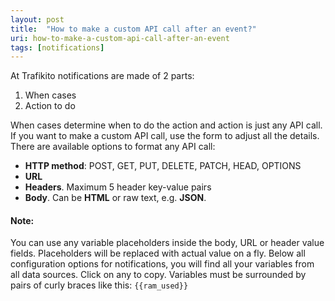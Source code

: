 ```yaml
---
layout: post
title:  "How to make a custom API call after an event?"
uri: how-to-make-a-custom-api-call-after-an-event
tags: [notifications]
---
```


At Trafikito notifications are made of 2 parts:

1.  When cases
2.  Action to do

<!-- more -->

When cases determine when to do the action and action is just any API call. If you want to make a custom API call, use the form to adjust all the details. There are available options to format any API call:

*   **HTTP method**: POST, GET, PUT, DELETE, PATCH, HEAD, OPTIONS
*   **URL**
*   **Headers**. Maximum 5 header key-value pairs
*   **Body**. Can be **HTML** or raw text, e.g. **JSON**.

#### Note:

You can use any variable placeholders inside the body, URL or header value 
fields. Placeholders will be replaced with actual value on a fly. Below 
all configuration options for notifications, you will find all your variables
from all data sources. Click on any to copy. Variables must be surrounded by
pairs of curly braces like this: `{{ram_used}}`